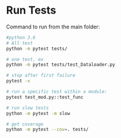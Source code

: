

# Run Tests


Command to run from the main folder:

```bash
#python 3.6
# All test
python -m pytest tests/

# one test, ex
python -m pytest tests/test_Dataloader.py 

# stop after first failure
pytest -x          

# run a specific test within a module:
pytest test_mod.py::test_func

# run slow tests
python -m pytest -m slow

# get coverage
python -m pytest --cov=. tests/
```
